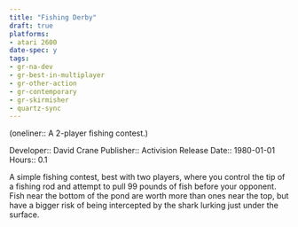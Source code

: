 ```yaml
---
title: "Fishing Derby"
draft: true
platforms:
- atari 2600
date-spec: y
tags:
- gr-na-dev
- gr-best-in-multiplayer
- gr-other-action
- gr-contemporary
- gr-skirmisher
- quartz-sync
---
```


(oneliner:: A 2-player fishing contest.)

Developer:: David Crane
Publisher:: Activision
Release Date:: 1980-01-01
Hours:: 0.1

A simple fishing contest, best with two players, where you control the tip of a fishing rod and attempt to pull 99 pounds of fish before your opponent. Fish near the bottom of the pond are worth more than ones near the top, but have a bigger risk of being intercepted by the shark lurking just under the surface.